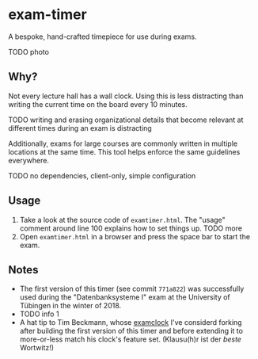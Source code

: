 # exam-timer

A bespoke, hand-crafted timepiece for use during exams.

TODO photo


## Why?

Not every lecture hall has a wall clock. Using this is less distracting than writing the current time on the board every 10 minutes.

TODO writing and erasing organizational details that become relevant at different times during an exam is distracting

Additionally, exams for large courses are commonly written in multiple locations at the same time. This tool helps enforce the same guidelines everywhere.

TODO no dependencies, client-only, simple configuration


## Usage

1. Take a look at the source code of `examtimer.html`. The "usage" comment around line 100 explains how to set things up. TODO more
2. Open `examtimer.html` in a browser and press the space bar to start the exam.


## Notes

* The first version of this timer (see commit `771a822`) was successfully used during the "Datenbanksysteme I" exam at the University of Tübingen in the winter of 2018.
* TODO info 1
* A hat tip to Tim Beckmann, whose [examclock](https://github.com/elogy/examclock) I've considerd forking after building the first version of this timer and before extending it to more-or-less match his clock's feature set. (Klausu(h)r ist der *beste* Wortwitz!)

